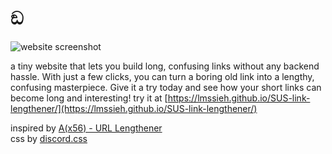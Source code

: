 # ඞ

![website screenshot](https://raw.githubusercontent.com/lmssieh/SUS-link-lengthener/main/assets/preview.png)

a tiny website that lets you build long, confusing links without any backend hassle. With just a few clicks, you can turn a boring old link into a lengthy, confusing masterpiece. Give it a try today and see how your short links can become long and interesting!
try it at [https://lmssieh.github.io/SUS-link-lengthener/](https://lmssieh.github.io/SUS-link-lengthener/)


inspired by [A(x56) - URL Lengthener](https://aaaaaaaaaaaaaaaaaaaaaaaaaaaaaaaaaaaaaaaaaaaaaaaaaaaaaaaa.com/)  
css by [discord.css](https://github.com/lmssieh/discord.css)
